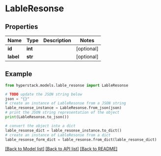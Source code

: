 # LableResonse


## Properties

Name | Type | Description | Notes
------------ | ------------- | ------------- | -------------
**id** | **int** |  | [optional] 
**label** | **str** |  | [optional] 

## Example

```python
from hyperstack.models.lable_resonse import LableResonse

# TODO update the JSON string below
json = "{}"
# create an instance of LableResonse from a JSON string
lable_resonse_instance = LableResonse.from_json(json)
# print the JSON string representation of the object
print(LableResonse.to_json())

# convert the object into a dict
lable_resonse_dict = lable_resonse_instance.to_dict()
# create an instance of LableResonse from a dict
lable_resonse_form_dict = lable_resonse.from_dict(lable_resonse_dict)
```
[[Back to Model list]](../README.md#documentation-for-models) [[Back to API list]](../README.md#documentation-for-api-endpoints) [[Back to README]](../README.md)


